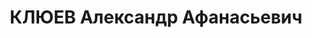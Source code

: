 ---
title: КЛЮЕВ Александр Афанасьевич
description: 'Род. в 1885. Проживал: г. Оренбург. Слесарь завод "Орлее"

  Приговор: ВК ВС СССР, 02.02.1938 – ВМН.

  Реабилитирован 03.08.1957'
---